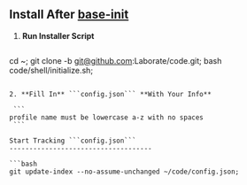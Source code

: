 Install After [base-init](https://github.com/Laborate/base-init)
----------------------------------------------------------------

1. **Run Installer Script**

   ```bash
cd ~; git clone -b <branch> git@github.com:Laborate/code.git; bash code/shell/initialize.sh;
   ```

2. **Fill In** ```config.json``` **With Your Info**

    ```
profile name must be lowercase a-z with no spaces
    ```

Start Tracking ```config.json```
------------------------------------

```bash
git update-index --no-assume-unchanged ~/code/config.json;
```
